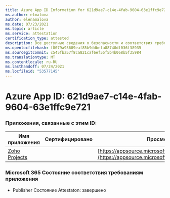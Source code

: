 ```yaml
---
title: Azure App ID Information for 621d9ae7-c14e-4fab-9604-63e1ffc9e721
ms.author: elmalova
author: elenamalova
ms.date: 07/23/2021
ms.topic: article
ms.service: attestation
certification_type: attested
description: Все доступные сведения о безопасности и соответствия требованиям для 621d9ae7-c14e-4fab-9604-63e1ffc9e721.
ms.openlocfilehash: f8079a93609eaf85b9ddbefa88740df036f38935
ms.sourcegitcommit: c545fba57f8ca821caf6ef55f5b4b068b5f35984
ms.translationtype: MT
ms.contentlocale: ru-RU
ms.lasthandoff: 07/24/2021
ms.locfileid: "53577145"
---
```

# <a name="azure-app-id-621d9ae7-c14e-4fab-9604-63e1ffc9e721"></a>Azure App ID: 621d9ae7-c14e-4fab-9604-63e1ffc9e721


### <a name="apps-associated-with-this-id"></a>Приложения, связанные с этим ID:
| **Имя приложения** | **Сертифицировано** | **Просмотр в AppSource** |
|--------------|---------------|-----------------------|
| [Zoho Projects](https://docs.microsoft.com/microsoft-365-app-certification/forward/WA104381668) |  | [https://appsource.microsoft.com/product/office/WA104381668](https://appsource.microsoft.com/product/office/WA104381668) |

### <a name="microsoft-365-app-compliance-status"></a>Microsoft 365 Состояние соответствия требованиям приложения
- Publisher Состояние Attestaton: завершено
